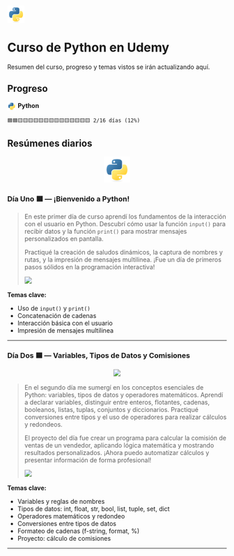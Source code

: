 <img src="https://raw.githubusercontent.com/devicons/devicon/master/icons/python/python-original.svg" width="40" style="vertical-align:middle;"/>

# Curso de Python en Udemy

Resumen del curso, progreso y temas vistos se irán actualizando aquí.

## Progreso

<img src="https://raw.githubusercontent.com/devicons/devicon/master/icons/python/python-original.svg" width="20" style="vertical-align:middle;"/> **Python**
```
🟦🟦🟨🟨🟨🟨🟨🟨🟨🟨🟨🟨🟨🟨🟨🟨 2/16 días (12%)
```

## Resúmenes diarios

<div align="center">
  <img src="https://raw.githubusercontent.com/devicons/devicon/master/icons/python/python-original.svg" width="60"/>
</div>

### Día Uno 🟦 — ¡Bienvenido a Python!

> En este primer día de curso aprendí los fundamentos de la interacción con el usuario en Python. Descubrí cómo usar la función `input()` para recibir datos y la función `print()` para mostrar mensajes personalizados en pantalla.
>
> Practiqué la creación de saludos dinámicos, la captura de nombres y rutas, y la impresión de mensajes multilinea. ¡Fue un día de primeros pasos sólidos en la programación interactiva!
>
> <img src="https://media.giphy.com/media/KAq5w47R9rmTuvWOWa/giphy.gif" width="200"/>

**Temas clave:**
- Uso de `input()` y `print()`
- Concatenación de cadenas
- Interacción básica con el usuario
- Impresión de mensajes multilinea

---

### Día Dos 🟦 — Variables, Tipos de Datos y Comisiones

<div align="center">
  <img src="https://media.giphy.com/media/3o7aD2saalBwwftBIY/giphy.gif" width="200"/>
</div>

> En el segundo día me sumergí en los conceptos esenciales de Python: variables, tipos de datos y operadores matemáticos. Aprendí a declarar variables, distinguir entre enteros, flotantes, cadenas, booleanos, listas, tuplas, conjuntos y diccionarios. Practiqué conversiones entre tipos y el uso de operadores para realizar cálculos y redondeos.
>
> El proyecto del día fue crear un programa para calcular la comisión de ventas de un vendedor, aplicando lógica matemática y mostrando resultados personalizados. ¡Ahora puedo automatizar cálculos y presentar información de forma profesional!
>
> <img src="https://media.giphy.com/media/3o7aD2saalBwwftBIY/giphy.gif" width="200"/>

**Temas clave:**
- Variables y reglas de nombres
- Tipos de datos: int, float, str, bool, list, tuple, set, dict
- Operadores matemáticos y redondeo
- Conversiones entre tipos de datos
- Formateo de cadenas (f-string, format, %)
- Proyecto: cálculo de comisiones

---
